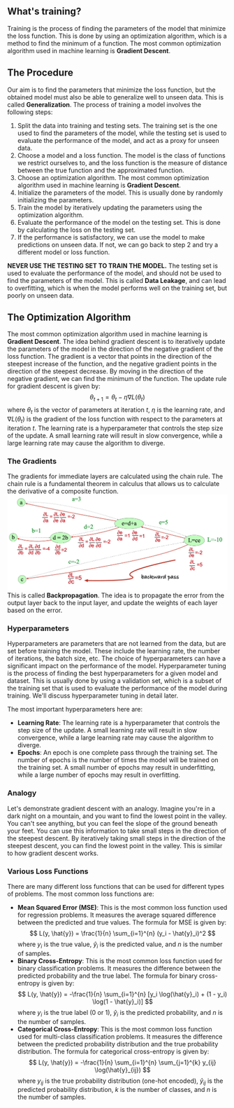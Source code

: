 ## What's training?
Training is the process of finding the parameters of the model that minimize the loss function. This is done by using an optimization algorithm, which is a method to find the minimum of a function. The most common optimization algorithm used in machine learning is **Gradient Descent**.

## The Procedure
Our aim is to find the parameters that minimize the loss function, but the obtained model must also be able to generalize well to unseen data. This is called **Generalization**. The process of training a model involves the following steps:
1. Split the data into training and testing sets. The training set is the one used to find the parameters of the model, while the testing set is used to evaluate the performance of the model, and act as a proxy for unseen data.
2. Choose a model and a loss function. The model is the class of functions we restrict ourselves to, and the loss function is the measure of distance between the true function and the approximated function.
3. Choose an optimization algorithm. The most common optimization algorithm used in machine learning is **Gradient Descent**.
4. Initialize the parameters of the model. This is usually done by randomly initializing the parameters.
5. Train the model by iteratively updating the parameters using the optimization algorithm.
6. Evaluate the performance of the model on the testing set. This is done by calculating the loss on the testing set.
7. If the performance is satisfactory, we can use the model to make predictions on unseen data. If not, we can go back to step 2 and try a different model or loss function.

**NEVER USE THE TESTING SET TO TRAIN THE MODEL.** The testing set is used to evaluate the performance of the model, and should not be used to find the parameters of the model. This is called **Data Leakage**, and can lead to overfitting, which is when the model performs well on the training set, but poorly on unseen data.

## The Optimization Algorithm
The most common optimization algorithm used in machine learning is **Gradient Descent**. The idea behind gradient descent is to iteratively update the parameters of the model in the direction of the negative gradient of the loss function. The gradient is a vector that points in the direction of the steepest increase of the function, and the negative gradient points in the direction of the steepest decrease. By moving in the direction of the negative gradient, we can find the minimum of the function.
The update rule for gradient descent is given by:
$$
\theta_{t+1} = \theta_t - \eta \nabla L(\theta_t)
$$
where $\theta_t$ is the vector of parameters at iteration $t$, $\eta$ is the learning rate, and $\nabla L(\theta_t)$ is the gradient of the loss function with respect to the parameters at iteration $t$. The learning rate is a hyperparameter that controls the step size of the update. A small learning rate will result in slow convergence, while a large learning rate may cause the algorithm to diverge.

### The Gradients
The gradients for immediate layers are calculated using the chain rule. The chain rule is a fundamental theorem in calculus that allows us to calculate the derivative of a composite function.
![Backpropagation](./images/backprop.png)
This is called **Backpropagation**. The idea is to propagate the error from the output layer back to the input layer, and update the weights of each layer based on the error.

### Hyperparameters
Hyperparameters are parameters that are not learned from the data, but are set before training the model. These include the learning rate, the number of iterations, the batch size, etc. The choice of hyperparameters can have a significant impact on the performance of the model. Hyperparameter tuning is the process of finding the best hyperparameters for a given model and dataset. This is usually done by using a validation set, which is a subset of the training set that is used to evaluate the performance of the model during training. We'll discuss hyperparameter tuning in detail later.

The most important hyperparameters here are:
- **Learning Rate**: The learning rate is a hyperparameter that controls the step size of the update. A small learning rate will result in slow convergence, while a large learning rate may cause the algorithm to diverge.
- **Epochs**: An epoch is one complete pass through the training set. The number of epochs is the number of times the model will be trained on the training set. A small number of epochs may result in underfitting, while a large number of epochs may result in overfitting.

### Analogy
Let's demonstrate gradient descent with an analogy. Imagine you're in a dark night on a mountain, and you want to find the lowest point in the valley. You can't see anything, but you can feel the slope of the ground beneath your feet. You can use this information to take small steps in the direction of the steepest descent. By iteratively taking small steps in the direction of the steepest descent, you can find the lowest point in the valley. This is similar to how gradient descent works.

### Various Loss Functions
There are many different loss functions that can be used for different types of problems. The most common loss functions are:
- **Mean Squared Error (MSE)**: This is the most common loss function used for regression problems. It measures the average squared difference between the predicted and true values. The formula for MSE is given by:
$$
L(y, \hat{y}) = \frac{1}{n} \sum_{i=1}^{n} (y_i - \hat{y}_i)^2
$$
where $y_i$ is the true value, $\hat{y}_i$ is the predicted value, and $n$ is the number of samples.
- **Binary Cross-Entropy**: This is the most common loss function used for binary classification problems. It measures the difference between the predicted probability and the true label. The formula for binary cross-entropy is given by:
$$
L(y, \hat{y}) = -\frac{1}{n} \sum_{i=1}^{n} [y_i \log(\hat{y}_i) + (1 - y_i) \log(1 - \hat{y}_i)]
$$
where $y_i$ is the true label (0 or 1), $\hat{y}_i$ is the predicted probability, and $n$ is the number of samples.
- **Categorical Cross-Entropy**: This is the most common loss function used for multi-class classification problems. It measures the difference between the predicted probability distribution and the true probability distribution. The formula for categorical cross-entropy is given by:
$$
L(y, \hat{y}) = -\frac{1}{n} \sum_{i=1}^{n} \sum_{j=1}^{k} y_{ij} \log(\hat{y}_{ij})
$$
where $y_{ij}$ is the true probability distribution (one-hot encoded), $\hat{y}_{ij}$ is the predicted probability distribution, $k$ is the number of classes, and $n$ is the number of samples.
